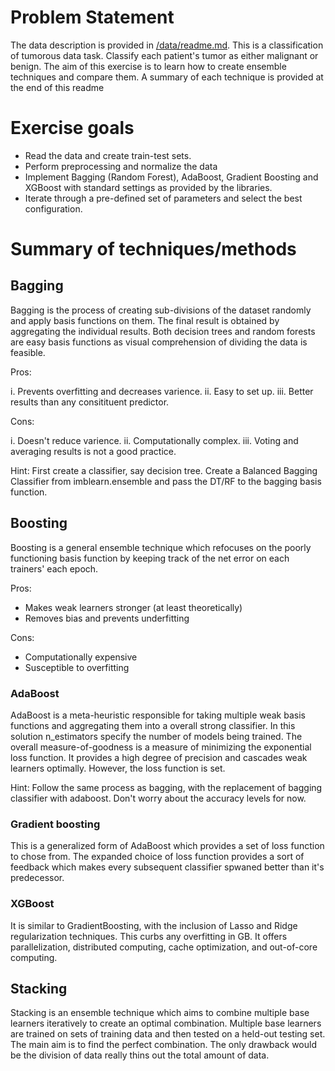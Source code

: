 # Problem Statement

The data description is provided in [/data/readme.md](https://github.com/gimseng/99-ML-Learning-Projects/blob/master/006/data/readme.md). This is a classification of tumorous data task. Classify each patient's tumor as either malignant or benign. 
The aim of this exercise is to learn how to create ensemble techniques and compare them. 
A summary of each technique is provided at the end of this readme


# Exercise goals

- Read the data and create train-test sets. 
- Perform preprocessing and normalize the data
- Implement Bagging (Random Forest), AdaBoost, Gradient Boosting and XGBoost with standard settings as provided by the libraries. 
- Iterate through a pre-defined set of parameters and select the best configuration. 


# Summary of techniques/methods

## Bagging
Bagging is the process of creating sub-divisions of the dataset randomly and apply basis functions on them. The final result is obtained by aggregating the individual results. Both decision trees and random forests are easy basis functions as visual comprehension of dividing the data is feasible. 

Pros:

i. Prevents overfitting and decreases varience. 
ii. Easy to set up.
iii. Better results than any consitituent predictor.

Cons:

i. Doesn't reduce varience.
ii. Computationally complex.
iii. Voting and averaging results is not a good practice. 

Hint: First create a classifier, say decision tree. Create a Balanced Bagging Classifier from imblearn.ensemble and pass the DT/RF to the bagging basis function. 

## Boosting
Boosting is a general ensemble technique which refocuses on the poorly functioning basis function by keeping track of the net error on each trainers' each epoch. 

Pros:

* Makes weak learners stronger (at least theoretically)
* Removes bias and prevents underfitting

Cons:

* Computationally expensive
* Susceptible to overfitting 

### AdaBoost
AdaBoost is a meta-heuristic responsible for taking multiple weak basis functions and aggregating them into a overall strong classifier. In this solution n_estimators specify the number of models being trained. The overall measure-of-goodness is a measure of minimizing the exponential loss function. It provides a high degree of precision and cascades weak learners optimally. However, the loss function is set. 

Hint: Follow the same process as bagging, with the replacement of bagging classifier with adaboost. Don't worry about the accuracy levels for now. 

### Gradient boosting
This is a generalized form of AdaBoost which provides a set of loss function to chose from. The expanded choice of loss function provides a sort of feedback which makes every subsequent classifier spwaned better than it's predecessor. 

### XGBoost
It is similar to GradientBoosting, with the inclusion of Lasso and Ridge regularization techniques. This curbs any overfitting in GB. It offers parallelization,  distributed computing, cache optimization, and out-of-core computing.


## Stacking
Stacking is an ensemble technique which aims to combine multiple base learners iteratively to create an optimal combination. Multiple base learners are trained on sets of training data and then tested on a held-out testing set. The main aim is to find the perfect combination. The only drawback would be the division of data really thins out the total amount of data. 
